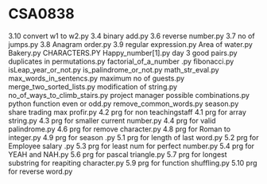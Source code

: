 # CSA0838
3.10 convert w1 to w2.py
3.4 binary add.py
3.6 reverse number.py
3.7 no of jumps.py
3.8 Anagram order.py
3.9 regular expression.py
Area of water.py
Bakery.py
CHARACTERS.PY
Happy_number[1].py
day 3 good pairs.py
duplicates in permutations.py
factorial_of_a_number .py
fibonacci.py
isLeap_year_or_not.py
is_palindrome_or_not.py
math_str_eval.py
max_words_in_sentencs.py
maximum no of guests.py
merge_two_sorted_lists.py
modification of string.py
no_of_ways_to_climb_stairs.py
project manager possible combinations.py
python function even or odd.py
remove_common_words.py
season.py
share trading max profir.py
4.2 prg for non teachingstaff
4.1 prg for array string.py
4.3 prg for smaller current number.py
4.4 prg for valid palindrome.py
4.6 prg for remove character.py
4.8 prg for Roman to integer.py
4.9 prg for season .py
5.1 prg for length of last word.py
5.2 prg for Employee salary .py
5.3 prg for least num for perfect number.py
5.4 prg for YEAH and NAH.py
5.6 prg for pascal triangle.py
5.7 prg for longest substring for reapiting character.py
5.9 prg for function shuffling.py
5.10 prg for reverse word.py
